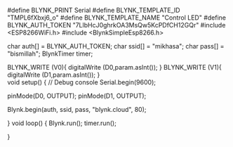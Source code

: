 #define BLYNK_PRINT Serial 
#define BLYNK_TEMPLATE_ID "TMPL6fXbxj6_o"
#define BLYNK_TEMPLATE_NAME "Control LED"
#define BLYNK_AUTH_TOKEN "7LlbHcJ0ghrkOA3MsQw5KcPDfCH12GQr"
#include <ESP8266WiFi.h> 
#include <BlynkSimpleEsp8266.h> 

char auth[] = BLYNK_AUTH_TOKEN;
char ssid[] = "mikhasa";
char pass[] = "bismillah";
BlynkTimer timer;
    
 
 BLYNK_WRITE (V0){ 
  digitalWrite (D0,param.asInt()); }
  BLYNK_WRITE (V1){
  digitalWrite (D1,param.asInt()); 
  }   
void setup() 
{ 
  // Debug console 
  Serial.begin(9600); 
  
  pinMode(D0, OUTPUT); 
  pinMode(D1, OUTPUT);
  
  
  Blynk.begin(auth, ssid, pass, "blynk.cloud", 80); 
  
} 
void loop() 
{ 
  Blynk.run();
  timer.run(); 

  
}
